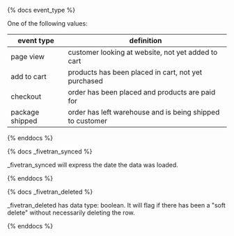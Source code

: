 {% docs event_type %}
	
One of the following values: 

| event type      | definition                                                 |
|-----------------|------------------------------------------------------------|
| page view       | customer looking at website, not yet added to cart         |
| add to cart     | products has been placed in cart, not yet purchased        |
| checkout        | order has been placed and products are paid for            |
| package shipped | order has left warehouse and is being shipped to customer  |

{% enddocs %}

{% docs _fivetran_synced %}
	
_fivetran_synced will express the date the data was loaded.

{% enddocs %}

{% docs _fivetran_deleted %}
	
_fivetran_deleted has data type: boolean. It will flag if there has been a "soft delete" without necessarily deleting the row. 

{% enddocs %}